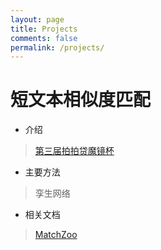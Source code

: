 ```yaml
---
layout: page
title: Projects
comments: false
permalink: /projects/
---
```


# 短文本相似度匹配
- 介绍
> [第三届拍拍贷魔镜杯](https://www.ppdai.ai/mirror/goToMirrorDetail?mirrorId=1&tabindex=2)

- 主要方法
> 孪生网络

- 相关文档
> [MatchZoo](https://github.com/NTMC-Community/MatchZoo)